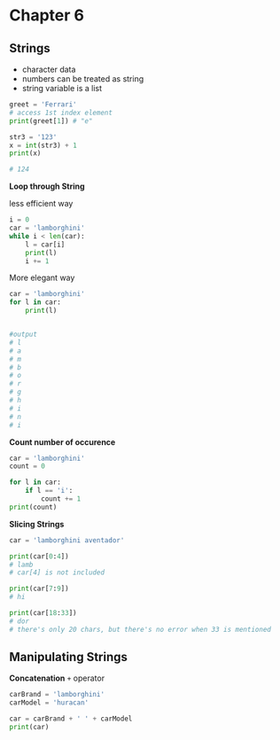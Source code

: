 # Chapter 6
## Strings
- character data
- numbers can be treated as string
- string variable is a list

```python
greet = 'Ferrari'
# access 1st index element
print(greet[1]) # "e"
```

```python
str3 = '123'
x = int(str3) + 1
print(x)

# 124
```

 **Loop through String**

less efficient way
```python
i = 0
car = 'lamborghini'
while i < len(car):
    l = car[i]
    print(l)
    i += 1
```


More elegant way
```python
car = 'lamborghini'
for l in car:
    print(l)


#output
# l
# a
# m
# b
# o
# r
# g
# h
# i
# n
# i
```


**Count number of occurence**
```python
car = 'lamborghini'
count = 0

for l in car:
    if l == 'i':
        count += 1
print(count)
```

**Slicing Strings**
```python
car = 'lamborghini aventador'

print(car[0:4])
# lamb
# car[4] is not included

print(car[7:9])
# hi

print(car[18:33])
# dor
# there's only 20 chars, but there's no error when 33 is mentioned
```

## Manipulating Strings
**Concatenation**
`+` operator

```python
carBrand = 'lamborghini'
carModel = 'huracan'

car = carBrand + ' ' + carModel
print(car)
```


